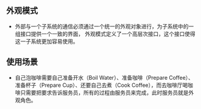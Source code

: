 
## 外观模式
- 外部与一个子系统的通信必须通过一个统一的外观对象进行，为子系统中的一组接口提供一个一致的界面，
外观模式定义了一个高层次接口，这个接口使得这一子系统更加容易使用。

## 使用场景
- 自己泡咖啡需要自己准备开水（Boil Water）、准备咖啡（Prepare Coffee）、准备杯子（Prepare Cup）、还要自己去煮（Cook Coffee），而去咖啡厅喝咖啡只需要把要求告诉服务员，所有的过程由服务员来完成，此时服务员就是外观角色。